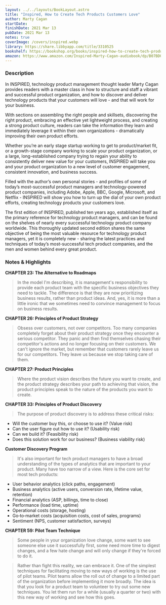 ```yaml
---
layout: ../../layouts/BookLayout.astro
title: "Inspired, How to Create Tech Products Customers Love"
author: Marty Cagan
startDate:
finishDate: 2021 Mar 13
pubDate: 2021 Mar 13
notes: true
coverImage: /covers/inspired.webp
library: https://share.libbyapp.com/title/3310525
bookshelf: https://bookshop.org/books/inspired-how-to-create-tech-products-customers-love/9781119387503
amazon: https://www.amazon.com/Inspired-Marty-Cagan-audiobook/dp/B07BDQVC45/
---
```


### Description
In INSPIRED, technology product management thought leader Marty Cagan provides readers with a master class in how to structure and staff a vibrant and successful product organization, and how to discover and deliver technology products that your customers will love - and that will work for your business.

With sections on assembling the right people and skillsets, discovering the right product, embracing an effective yet lightweight process, and creating a strong product culture, readers can take the information they learn and immediately leverage it within their own organizations - dramatically improving their own product efforts.

Whether you’re an early stage startup working to get to product/market fit, or a growth-stage company working to scale your product organization, or a large, long-established company trying to regain your ability to consistently deliver new value for your customers, INSPIRED will take you and your product organization to a new level of customer engagement, consistent innovation, and business success.

Filled with the author’s own personal stories - and profiles of some of today’s most-successful product managers and technology-powered product companies, including Adobe, Apple, BBC, Google, Microsoft, and Netflix - INSPIRED will show you how to turn up the dial of your own product efforts, creating technology products your customers love.

The first edition of INSPIRED, published ten years ago, established itself as the primary reference for technology product managers, and can be found on the shelves of nearly every successful technology product company worldwide. This thoroughly updated second edition shares the same objective of being the most valuable resource for technology product managers, yet it is completely new - sharing the latest practices and techniques of today’s most-successful tech product companies, and the men and women behind every great product.

### Notes & Highlights
**CHAPTER 23: The Alternative to Roadmaps**
> In the model I'm describing, it is management's responsibility to provide each product team with the specific business objectives they need to tackle. The difference is that they are now prioritizing business results, rather than product ideas. And, yes, it is more than a little ironic that we sometimes need to convince management to focus on business results.

**CHAPTER 26: Principles of Product Strategy**
> Obsess over customers, not over competitors. Too many companies completely forget about their product strategy once they encounter a serious competitor. They panic and then find themselves chasing their competitor's actions and no longer focusing on their customers. We can't ignore the market, but remember that customers rarely leave us for our competitors. They leave us because we stop taking care of them.

**CHAPTER 27: Product Principles**
> Where the product vision describes the future you want to create, and the product strategy describes your path to achieving that vision, the product principles speak to the nature of the products you want to create.

**CHAPTER 33: Principles of Product Discovery**
> The purpose of product discovery is to address these critical risks:
* Will the customer buy this, or choose to use it? (Value risk)
* Can the user figure out how to use it? (Usability risk)
* Can we build it? (Feasibility risk)
* Does this solution work for our business? (Business viability risk)

**Customer Discovery Program**
> It's also important for tech product managers to have a broad understanding of the types of analytics that are important to your product. Many have too narrow of a view. Here is the core set for most tech products:
* User behavior analytics (click paths, engagement)
* Business analytics (active users, conversion rate, lifetime value, retention)
* Financial analytics (ASP, billings, time to close)
* Performance (load time, uptime)
* Operational costs (storage, hosting)
* Go‐to‐market costs (acquisition costs, cost of sales, programs)
* Sentiment (NPS, customer satisfaction, surveys)

**CHAPTER 59: Pilot Team Technique**
> Some people in your organization love change, some want to see someone else use it successfully first, some need more time to digest changes, and a few hate change and will only change if they're forced to do it.

> Rather than fight this reality, we can embrace it. One of the simplest techniques for facilitating moving to new ways of working is the use of pilot teams. Pilot teams allow the roll out of change to a limited part of the organization before implementing it more broadly. The idea is that you look for a product team to volunteer to try out some new techniques. You let them run for a while (usually a quarter or two) with this new way of working and see how this goes.
